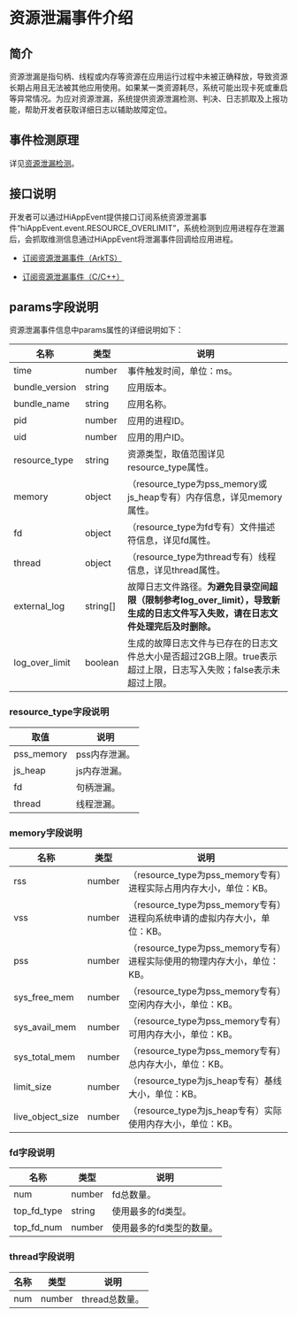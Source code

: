 # 资源泄漏事件介绍

## 简介

资源泄漏是指句柄、线程或内存等资源在应用运行过程中未被正确释放，导致资源长期占用且无法被其他应用使用。如果某一类资源耗尽，系统可能出现卡死或重启等异常情况。为应对资源泄漏，系统提供资源泄漏检测、判决、日志抓取及上报功能，帮助开发者获取详细日志以辅助故障定位。

## 事件检测原理

详见[资源泄漏检测](https://developer.huawei.com/consumer/cn/doc/harmonyos-guides/resource-leak-guidelines)。

## 接口说明

开发者可以通过HiAppEvent提供接口订阅系统资源泄漏事件“hiAppEvent.event.RESOURCE_OVERLIMIT”，系统检测到应用进程存在泄漏后，会抓取维测信息通过HiAppEvent将泄漏事件回调给应用进程。

- [订阅资源泄漏事件（ArkTS）](hiappevent-watcher-resourceleak-events-arkts.md)

- [订阅资源泄漏事件（C/C++）](hiappevent-watcher-resourceleak-events-ndk.md)

## params字段说明

资源泄漏事件信息中params属性的详细说明如下：

| 名称 | 类型 | 说明 |
| -------- | -------- | -------- |
| time | number | 事件触发时间，单位：ms。 |
| bundle_version | string | 应用版本。 |
| bundle_name | string | 应用名称。 |
| pid | number | 应用的进程ID。 |
| uid | number | 应用的用户ID。 |
| resource_type | string | 资源类型，取值范围详见resource_type属性。 |
| memory | object | （resource_type为pss_memory或js_heap专有）内存信息，详见memory属性。 |
| fd | object | （resource_type为fd专有）文件描述符信息，详见fd属性。 |
| thread | object | （resource_type为thread专有）线程信息，详见thread属性。 |
| external_log | string[] | 故障日志文件路径。**为避免目录空间超限（限制参考log_over_limit），导致新生成的日志文件写入失败，请在日志文件处理完后及时删除。** |
| log_over_limit | boolean | 生成的故障日志文件与已存在的日志文件总大小是否超过2GB上限。true表示超过上限，日志写入失败；false表示未超过上限。 |

### **resource_type字段说明**

| 取值 | 说明 |
| -------- | -------- |
| pss_memory | pss内存泄漏。 |
| js_heap | js内存泄漏。 |
| fd | 句柄泄漏。 |
| thread | 线程泄漏。 |

### **memory字段说明**

| 名称 | 类型 | 说明 |
| -------- | -------- | -------- |
| rss | number | （resource_type为pss_memory专有）进程实际占用内存大小，单位：KB。 |
| vss | number | （resource_type为pss_memory专有）进程向系统申请的虚拟内存大小，单位：KB。 |
| pss | number | （resource_type为pss_memory专有）进程实际使用的物理内存大小，单位：KB。 |
| sys_free_mem | number | （resource_type为pss_memory专有）空闲内存大小，单位：KB。 |
| sys_avail_mem | number | （resource_type为pss_memory专有）可用内存大小，单位：KB。 |
| sys_total_mem | number | （resource_type为pss_memory专有）总内存大小，单位：KB。 |
| limit_size | number | （resource_type为js_heap专有）基线大小，单位：KB。 |
| live_object_size | number | （resource_type为js_heap专有）实际使用内存大小，单位：KB。 |

### **fd字段说明**

| 名称 | 类型 | 说明 |
| -------- | -------- | -------- |
| num | number | fd总数量。 |
| top_fd_type | string | 使用最多的fd类型。 |
| top_fd_num | number | 使用最多的fd类型的数量。 |

### **thread字段说明**

| 名称 | 类型 | 说明 |
| -------- | -------- | -------- |
| num | number | thread总数量。 |
